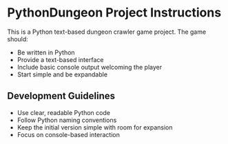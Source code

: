 <!-- Use this file to provide workspace-specific custom instructions to Copilot. For more details, visit https://code.visualstudio.com/docs/copilot/copilot-customization#_use-a-githubcopilotinstructionsmd-file -->

# PythonDungeon Project Instructions

This is a Python text-based dungeon crawler game project. The game should:
- Be written in Python
- Provide a text-based interface
- Include basic console output welcoming the player
- Start simple and be expandable

## Development Guidelines
- Use clear, readable Python code
- Follow Python naming conventions
- Keep the initial version simple with room for expansion
- Focus on console-based interaction
